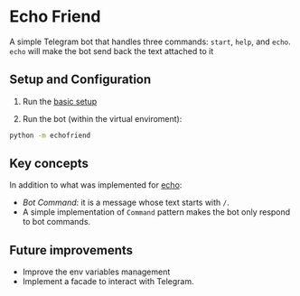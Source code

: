 # Echo Friend

A simple Telegram bot that handles three commands: `start`, `help`, and `echo`.
`echo` will make the bot send back the text attached to it

## Setup and Configuration

1. Run the [basic setup][setup]

2. Run the bot (within the virtual enviroment):

```bash
python -m echofriend
```

## Key concepts

In addition to what was implemented for [echo][echob]:

- *Bot Command*: it is a message whose text starts with `/`.
- A simple implementation of `Command` pattern makes the bot only respond
to bot commands.

## Future improvements

- Improve the env variables management
- Implement a facade to interact with Telegram.

<!-- Refs -->
[setup]:(https://github.com/sanzceb/telegram-bots?tab=readme-ov-file#installation)
[echob]:(https://github.com/sanzceb/telegram-bots/tree/main/echo)
